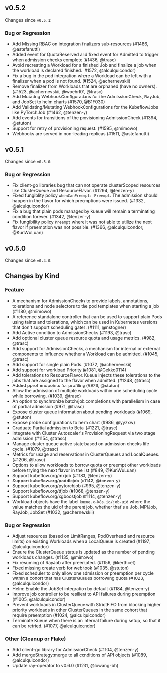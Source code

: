 ## v0.5.2

Changes since `v0.5.1`:

### Bug or Regression

- Add Missing RBAC on integration finalizers sub-resources (#1486, @astefanutti)
- Added event for QuotaReserved and fixed event for Admitted to trigger when admission checks complete (#1436, @trasc)
- Avoid recreating a Workload for a finished Job and finalize a job when the workload is declared finished. (#1572, @alculquicondor)
- Fix a bug in the pod integration where a Workload can be left with a finalizer when a pod is not found. (#1524, @achernevskii)
- Remove finalizer from Workloads that are orphaned (have no owners). (#1523, @achernevskii, @woehrl01, @trasc)
- Add Mutating WebhookConfigurations for the AdmissionCheck, RayJob, and JobSet to helm charts (#1570, @B1F030)
- Add Validating/Mutating WebhookConfigurations for the KubeflowJobs like PyTorchJob (#1462, @tenzen-y)
- Add events for transitions of the provisioning AdmissionCheck (#1394, @stuton)
- Support for retry of provisioning request. (#1595, @mimowo)
- Webhooks are served in non-leading replicas (#1511, @astefanutti)

## v0.5.1

Changes since `v0.5.0`:

### Bug or Regression

- Fix client-go libraries bug that can not operate clusterScoped resources like ClusterQueue and ResourceFlavor. (#1294, @tenzen-y)
- Fixed fungiblity policy `whenCanPreempt: Preempt`. The admission should happen in the flavor for which preemptions were issued. (#1332, @alculquicondor)
- Fix a bug that plain pods managed by kueue will remain a terminating condition forever. (#1342, @tenzen-y)
- Fix fungibility policy `Preempt` where it was not able to utilize the next flavor if preemption was not possible. (#1366, @alculquicondor, @KunWuLuan)

## v0.5.0

Changes since `v0.4.0`:

## Changes by Kind

### Feature

- A mechanism for AdmissionChecks to provide labels, annotations, tolerations and node selectors to the pod templates when starting a job (#1180, @mimowo)
- A reference standalone controller that can be used to support plain Pods using taints and tolerations, which can be used in Kubernetes versions that don't support scheduling gates. (#1111, @nstogner)
- Add Active condition to AdmissionChecks (#1193, @trasc)
- Add optional cluster queue resource quota and usage metrics. (#982, @trasc)
- Add support for AdmissionChecks, a mechanism for internal or external components to influence whether a Workload can be admitted. (#1045, @trasc)
- Add support for single plain Pods. (#1072, @achernevskii)
- Add support for workload Priority (#1081, @Gekko0114)
- Add tolerations to ResourceFlavor. Kueue injects these tolerations to the jobs that are assigned to the flavor when admitted. (#1248, @trasc)
- Added pprof endpoints for profiling (#978, @stuton)
- Allow the admission of multiple workloads within one scheduling cycle while borrowing. (#1039, @trasc)
- An option to synchronize batch/job.completions with parallelism in case of partial admission (#971, @trasc)
- Expose cluster queue information about pending workloads (#1069, @stuton)
- Expose probe configurations to helm chart (#986, @yyzxw)
- Graduate Partial admission to Beta. (#1221, @trasc)
- Integrate with Cluster Autoscaler's ProvisioningRequest via two stage admission (#1154, @trasc)
- Manage cluster queue active state based on admission checks life cycle. (#1079, @trasc)
- Metrics for usage and reservations in ClusterQueues and LocalQueues. (#1206, @trasc)
- Options to allow workloads to borrow quota or preempt other workloads before trying the next flavor in the list (#849, @KunWuLuan)
- Support kubeflow.org/mxjob (#1183, @tenzen-y)
- Support kubeflow.org/paddlejob (#1142, @tenzen-y)
- Support kubeflow.org/pytorchjob (#995, @tenzen-y)
- Support kubeflow.org/tfjob (#1068, @tenzen-y)
- Support kubeflow.org/xgboostjob (#1114, @tenzen-y)
- Workload objects have the label `kueue.x-k8s.io/job-uid` where the value matches the uid of the parent job, whether that's a Job, MPIJob, RayJob, JobSet (#1032, @achernevskii)

### Bug or Regression

- Adjust resources (based on LimitRanges, PodOverhead and resource limits) on existing Workloads when a LocalQueue is created (#1197, @alculquicondor)
- Ensure the ClusterQueue status is updated as the number of pending workloads changes. (#1135, @mimowo)
- Fix resuming of RayJob after preempted. (#1156, @kerthcet)
- Fixed missing create verb for webhook (#1035, @stuton)
- Fixed scheduler to only allow one admission or preemption per cycle within a cohort that has ClusterQueues borrowing quota (#1023, @alculquicondor)
- Helm: Enable the JobSet integration by default (#1184, @tenzen-y)
- Improve job controller to be resilient to API failures during preemption (#1005, @alculquicondor)
- Prevent workloads in ClusterQueue with StrictFIFO from blocking higher priority workloads in other ClusterQueues in the same cohort that require preemption (#1024, @alculquicondor)
- Terminate Kueue when there is an internal failure during setup, so that it can be retried. (#1077, @alculquicondor)

### Other (Cleanup or Flake)

- Add client-go library for AdmissionCheck (#1104, @tenzen-y)
- Add mergeStrategy:merge to all conditions of API objects (#1089, @alculquicondor)
- Update ray-operator to v0.6.0 (#1231, @lowang-bh)